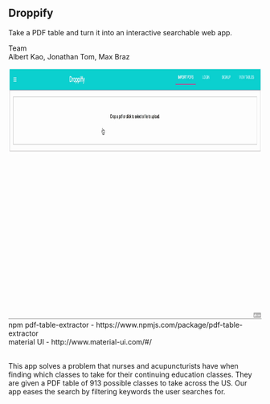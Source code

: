 ## Droppify
Take a PDF table and turn it into an interactive searchable web app. 

Team <br />
Albert Kao, Jonathan Tom, Max Braz
<br />

<img height="500" src='./public/gif.gif' />

<br />
npm pdf-table-extractor - https://www.npmjs.com/package/pdf-table-extractor <br />
material UI - http://www.material-ui.com/#/<br /><br />

This app solves a problem that nurses and acupuncturists have when finding which
classes to take for their continuing education classes. They are given a PDF table
of 913 possible classes to take across the US. Our app eases the search by filtering 
keywords the user searches for. 